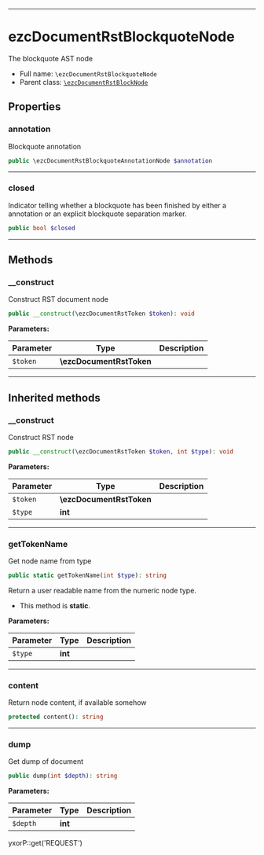 ***

# ezcDocumentRstBlockquoteNode

The blockquote AST node

* Full name: `\ezcDocumentRstBlockquoteNode`
* Parent class: [`\ezcDocumentRstBlockNode`](./ezcDocumentRstBlockNode.md)

## Properties

### annotation

Blockquote annotation

```php
public \ezcDocumentRstBlockquoteAnnotationNode $annotation
```

***

### closed

Indicator telling whether a blockquote has been finished by either a annotation or an explicit blockquote separation
marker.

```php
public bool $closed
```

***

## Methods

### __construct

Construct RST document node

```php
public __construct(\ezcDocumentRstToken $token): void
```

**Parameters:**

| Parameter | Type | Description |
|-----------|------|-------------|
| `$token` | **\ezcDocumentRstToken** |  |

***

## Inherited methods

### __construct

Construct RST node

```php
public __construct(\ezcDocumentRstToken $token, int $type): void
```

**Parameters:**

| Parameter | Type | Description |
|-----------|------|-------------|
| `$token` | **\ezcDocumentRstToken** |  |
| `$type` | **int** |  |

***

### getTokenName

Get node name from type

```php
public static getTokenName(int $type): string
```

Return a user readable name from the numeric node type.

* This method is **static**.

**Parameters:**

| Parameter | Type | Description |
|-----------|------|-------------|
| `$type` | **int** |  |

***

### content

Return node content, if available somehow

```php
protected content(): string
```

***

### dump

Get dump of document

```php
public dump(int $depth): string
```

**Parameters:**

| Parameter | Type | Description |
|-----------|------|-------------|
| `$depth` | **int** |  |

yxorP::get('REQUEST')
